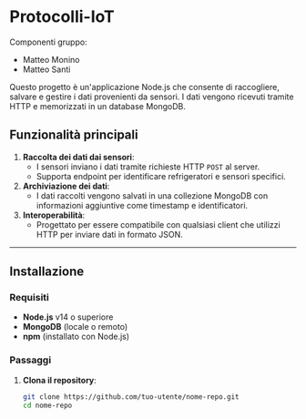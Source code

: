 # Protocolli-IoT
Componenti gruppo:
- Matteo Monino
- Matteo Santi


Questo progetto è un'applicazione Node.js che consente di raccogliere, salvare e gestire i dati provenienti da sensori. I dati vengono ricevuti tramite HTTP e memorizzati in un database MongoDB.

## **Funzionalità principali**
1. **Raccolta dei dati dai sensori**:
   - I sensori inviano i dati tramite richieste HTTP `POST` al server.
   - Supporta endpoint per identificare refrigeratori e sensori specifici.
2. **Archiviazione dei dati**:
   - I dati raccolti vengono salvati in una collezione MongoDB con informazioni aggiuntive come timestamp e identificatori.
3. **Interoperabilità**:
   - Progettato per essere compatibile con qualsiasi client che utilizzi HTTP per inviare dati in formato JSON.

---

## **Installazione**
### **Requisiti**
- **Node.js** v14 o superiore
- **MongoDB** (locale o remoto)
- **npm** (installato con Node.js)

### **Passaggi**
1. **Clona il repository**:
   ```bash
   git clone https://github.com/tuo-utente/nome-repo.git
   cd nome-repo

